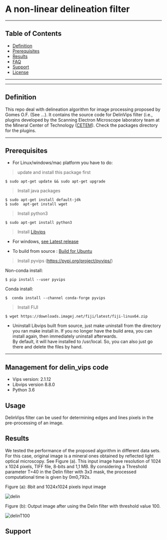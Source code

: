 # A  non-linear delineation filter


---

## Table of Contents


- [Definition](#definition)
- [Prerequisites](#prerequisites)
- [Results](#results)
- [FAQ](#faq)
- [Support](#support)
- [License](#license)


---


---
## Definition

This repo  deal with  delineation algorithm for image processing proposed by Gomes O.F. (See  ...). It contains the source code for DelinVips filter (i.e., plugins developed by the  Scanning Electron Microscope laboratory  team at the Mineral Center of Technology ([CETEM](www.cetem.gov.br)). Check the packages directory for the plugins.

--- 
## Prerequisites

- For Linux/windows/mac platform you have to do:

> update and install this package first

```shell
$ sudo apt-get update && sudo apt-get upgrade
```

> Install java packages

```shell
$ sudo apt-get install default-jdk
$ sudo  apt-get install wget
```
> Install python3

```shell
$ sudo apt-get install python3 
```
> Install [Libvips](https://github.com/libvips/libvips)

- For windows, [see Latest release](https://github.com/libvips/libvips/releases)

- To  build from source : [Build for Ubuntu](https://github.com/libvips/libvips/wiki/Build-for-Ubuntu)


>Install pyvips (https://pypi.org/project/pyvips/)

Non-conda install:
```shell
$ pip install --user pyvips 
```
Conda install:
```shell
$  conda install --channel conda-forge pyvips
```

> Install FIJI
```shell
$ wget https://downloads.imagej.net/fiji/latest/fiji-linux64.zip 
```
- Uninstall Libvips built from source, just make uninstall from the directory you ran make install in. If you no longer have the build area, you can install again, then immediately uninstall afterwards.  
By default, it will  have installed to /usr/local. So, you can also just go there and delete the files by hand. 

---

## Management for delin_vips code
- Vips version: 2.1.12
- Libvips version 8.8.0
- Python 3.6


## Usage

DelinVips filter can be used for determining  edges and lines pixels in the pre-processing of an image.




## Results
We tested the performance of the proposed algorithm in different data sets. For this case, original image is a mineral ones obtained by reflected light optical microscopy. See Figure (a). This input image have resolution of 1024 x 1024 pixels,  TIFF file,  8-bits and 1,1 MB.  By considering a Threshold parameter T=40 in the Delin filter with 3x3 mask, the processed computational time is given by  0m0,792s.

Figure (a):  8bit and 1024x1024 pixels input image

![delin](https://user-images.githubusercontent.com/55209164/81089091-4c252300-8ed2-11ea-9610-507172798f78.jpg)  




Figure (b):  Output image after using the Delin filter with threshold value 100.

![delinT100](https://user-images.githubusercontent.com/55209164/81089882-4f6cde80-8ed3-11ea-92ed-bc68b7eef2ce.jpg)


## Support


